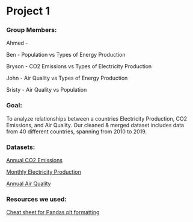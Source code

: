 # Project 1

### Group Members:

Ahmed - 

Ben - Population vs Types of Energy Production

Bryson - CO2 Emissions vs Types of Electricity Production

John - Air Quality vs Types of Energy Production

Sristy - Air Quality vs Population

### Goal:

To analyze relationships between a countries Electricity Production, CO2 Emissions, and Air Quality. Our cleaned & merged dataset includes data from 40 different countries, spanning from 2010 to 2019.

### Datasets:
<a href="https://ourworldindata.org/grapher/annual-co-emissions-by-region?tab=table">Annual CO2 Emissions<a>

<a href="https://www.kaggle.com/datasets/ccanb23/iea-monthly-electricity-statistics">Monthly Electricity Production<a>

<a href="https://www.who.int/data/gho/data/themes/air-pollution/who-air-quality-database">Annual Air Quality<a>

### Resources we used:

<a href="https://regenerativetoday.com/a-complete-cheat-sheet-for-data-visualization-in-pandas/">Cheat sheet for Pandas plt formatting<a>
